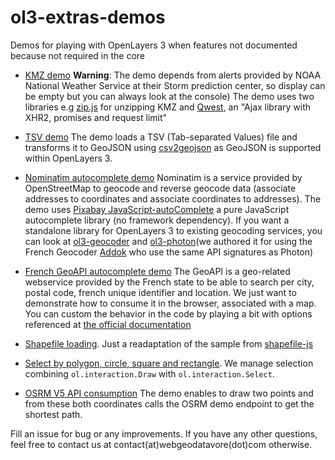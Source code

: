 # ol3-extras-demos

Demos for playing with OpenLayers 3 when features not documented because not required in the core

* [KMZ demo](https://raw.githack.com/webgeodatavore/ol3-extras-demos/master/kmz/demo-kmz.html)
  **Warning**: The demo depends from alerts provided by NOAA National Weather Service at their Storm prediction center, so display can be empty but you can always look at the console)
  The demo uses two libraries e.g [zip.js](https://gildas-lormeau.github.io/zip.js/) for unzipping KMZ and [Qwest](https://github.com/pyrsmk/qwest),  an "Ajax library with XHR2, promises and request limit"

* [TSV demo](https://raw.githack.com/webgeodatavore/ol3-extras-demos/master/tsv/demo-tsv.html)
  The demo loads a TSV (Tab-separated Values) file and transforms it to GeoJSON using [csv2geojson](https://github.com/mapbox/csv2geojson) as GeoJSON is supported within OpenLayers 3.

* [Nominatim autocomplete demo](https://raw.githack.com/webgeodatavore/ol3-extras-demos/master/nominatim-autocomplete/demo-nominatim.html)
  Nominatim is a service provided by OpenStreetMap to geocode and reverse geocode data (associate addresses to coordinates and associate coordinates to addresses).
  The demo uses [Pixabay JavaScript-autoComplete](https://github.com/Pixabay/JavaScript-autoComplete) a pure JavaScript autocomplete library (no framework dependency).
  If you want a standalone library for OpenLayers 3 to existing geocoding services, you can look at [ol3-geocoder](https://github.com/jonataswalker/ol3-geocoder) and [ol3-photon](https://github.com/webgeodatavore/ol3-photon)(we authored it for using the French Geocoder [Addok](https://github.com/etalab/addok) who use the same API signatures as Photon)

* [French GeoAPI autocomplete demo](http://raw.githack.com/webgeodatavore/ol3-extras-demos/master/french-geoapi-autocomplete/demo-french-geoapi.html)
  The GeoAPI is a geo-related webservice provided by the French state to be able to search per city, postal code, french unique identifier and location. We just want to demonstrate how to consume it in the browser, associated with a map. You can custom the behavior in the code by playing a bit with options referenced at [the official documentation](https://geo.api.gouv.fr/)

* [Shapefile loading](https://raw.githack.com/webgeodatavore/ol3-extras-demos/master/load_from_shapefile/index.html). Just a readaptation of the sample from [shapefile-js](https://github.com/calvinmetcalf/shapefile-js)

* [Select by polygon, circle, square and rectangle](https://raw.githack.com/webgeodatavore/ol3-extras-demos/master/select-jsts/select-advanced.html). We manage selection combining `ol.interaction.Draw` with `ol.interaction.Select`.

* [OSRM V5 API consumption](https://raw.githack.com/webgeodatavore/ol3-extras-demos/master/osrm-routing/routing-osrm.html)
  The demo enables to draw two points and from these both coordinates calls the OSRM demo endpoint to get the shortest path.


Fill an issue for bug or any improvements.
If you have any other questions, feel free to contact us at contact(at)webgeodatavore(dot)com otherwise.